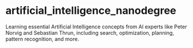 # artificial_intelligence_nanodegree
Learning essential Artificial Intelligence concepts from AI experts like Peter Norvig and Sebastian Thrun, including search, optimization, planning, pattern recognition, and more.
